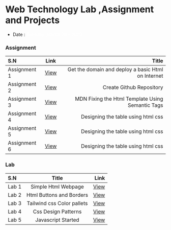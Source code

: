 



# Web Technology Lab ,Assignment and Projects
- Date :  <span style="color: #fff">Tuesday ,March 29 - 2022</span>









### Assignment 
| S.N      |  Link |  Title |
| :---        |    :----:   |          ---: |
| Assignment 1      |[View](./Assignment/Assignment1/)|Get the domain and deploy a basic Html on Internet       |  
| Assignment 2      | [View](./Assignment)| Create Github Repository     | 
| Assignment 3      |  [View](./Assignment/Assignment3/)|MDN Fixing the Html Template Using Semantic Tags      | 
| Assignment 4      |  [View](./Assignment/Assignment4/)|Designing the table using html css     | 
| Assignment 5      |  [View](./Assignment/Assignment5/)|Designing the table using html css     | 
| Assignment 6      |  [View](./Assignment/Assignment6/)|Designing the table using html css     | 




### Lab 
| S.N      | Title | Link    |
| :---        |    :----:   |          ---: |
| Lab 1      | Simple Html Webpage     |  [View](./Lab/Lab1/)|
| Lab 2      |Html Buttons and Borders    |  [View](./Lab/Lab2/)|
| Lab 3      |Tailwind css Color pallets  |  [View](./Lab/Lab3/)|
| Lab 4      |Css Design Patterns    |  [View](./Lab/Lab4/)|
| Lab 5      |Javascript Started  |  [View](./Lab/Lab5/)|